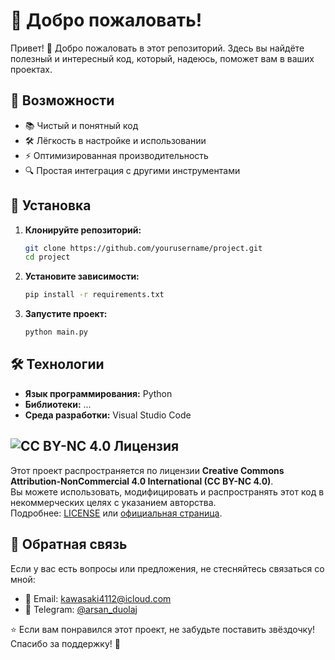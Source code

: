 # 📌 Добро пожаловать!

Привет! 👋 Добро пожаловать в этот репозиторий. Здесь вы найдёте полезный и интересный код, который, надеюсь, поможет вам в ваших проектах.

## 🚀 Возможности
- 📚 Чистый и понятный код
- 🛠 Лёгкость в настройке и использовании
- ⚡ Оптимизированная производительность
- 🔍 Простая интеграция с другими инструментами

## 🔧 Установка
1. **Клонируйте репозиторий:**
   ```bash
   git clone https://github.com/yourusername/project.git
   cd project
   ```
2. **Установите зависимости:**
   ```bash
   pip install -r requirements.txt
   ```
3. **Запустите проект:**
   ```bash
   python main.py
   ```

## 🛠 Технологии
- **Язык программирования:** Python
- **Библиотеки:** ...
- **Среда разработки:** Visual Studio Code

## ![CC BY-NC 4.0](https://licensebuttons.net/l/by-nc/4.0/88x31.png) Лицензия  
Этот проект распространяется по лицензии **Creative Commons Attribution-NonCommercial 4.0 International (CC BY-NC 4.0)**.  
Вы можете использовать, модифицировать и распространять этот код в некоммерческих целях с указанием авторства.  
Подробнее: [LICENSE](LICENSE) или [официальная страница](https://creativecommons.org/licenses/by-nc/4.0/).
 

## 🤝 Обратная связь
Если у вас есть вопросы или предложения, не стесняйтесь связаться со мной:
- 📧 Email: kawasaki4112@icloud.com
- 💬 Telegram: [@arsan_duolaj](https://t.me/arsan_duolaj)

⭐ Если вам понравился этот проект, не забудьте поставить звёздочку! Спасибо за поддержку! 🚀


